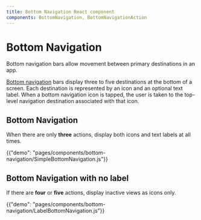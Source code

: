 ```yaml
---
title: Bottom Navigation React component
components: BottomNavigation, BottomNavigationAction
---
```


# Bottom Navigation

<p class="description">Bottom navigation bars allow movement between primary destinations in an app.</p>

[Bottom navigation](https://material.io/design/components/bottom-navigation.html) bars display three to five destinations at the bottom of a screen. Each destination is represented by an icon and an optional text label. When a bottom navigation icon is tapped, the user is taken to the top-level navigation destination associated with that icon.

## Bottom Navigation

When there are only **three** actions, display both icons and text labels at all times.

{{"demo": "pages/components/bottom-navigation/SimpleBottomNavigation.js"}}

## Bottom Navigation with no label

If there are **four** or **five** actions, display inactive views as icons only.

{{"demo": "pages/components/bottom-navigation/LabelBottomNavigation.js"}}